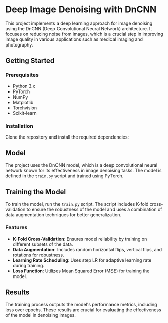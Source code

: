# Deep Image Denoising with DnCNN

This project implements a deep learning approach for image denoising using the DnCNN (Deep Convolutional Neural Network) architecture. It focuses on reducing noise from images, which is a crucial step in improving image quality in various applications such as medical imaging and photography.

## Getting Started

### Prerequisites

- Python 3.x
- PyTorch
- NumPy
- Matplotlib
- Torchvision
- Scikit-learn

### Installation

Clone the repository and install the required dependencies:


## Model

The project uses the DnCNN model, which is a deep convolutional neural network known for its effectiveness in image denoising tasks. The model is defined in the `train.py` script and trained using PyTorch.

## Training the Model

To train the model, run the `train.py` script. The script includes K-fold cross-validation to ensure the robustness of the model and uses a combination of data augmentation techniques for better generalization.


### Features

- **K-Fold Cross-Validation**: Ensures model reliability by training on different subsets of the data.
- **Data Augmentation**: Includes random horizontal flips, vertical flips, and rotations for robustness.
- **Learning Rate Scheduling**: Uses step LR for adaptive learning rate during training.
- **Loss Function**: Utilizes Mean Squared Error (MSE) for training the model.

## Results

The training process outputs the model's performance metrics, including loss over epochs. These results are crucial for evaluating the effectiveness of the model in denoising images.


